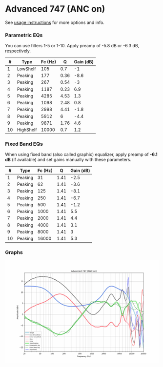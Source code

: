 # Advanced 747 (ANC on)
See [usage instructions](https://github.com/jaakkopasanen/AutoEq#usage) for more options and info.

### Parametric EQs
You can use filters 1-5 or 1-10. Apply preamp of -5.8 dB or -6.3 dB, respectively.

|   # | Type      |   Fc (Hz) |    Q |   Gain (dB) |
|-----|-----------|-----------|------|-------------|
|   1 | LowShelf  |       105 | 0.7  |        -1   |
|   2 | Peaking   |       177 | 0.36 |        -8.6 |
|   3 | Peaking   |       267 | 0.54 |        -3   |
|   4 | Peaking   |      1187 | 0.23 |         6.9 |
|   5 | Peaking   |      4285 | 4.53 |         1.3 |
|   6 | Peaking   |      1098 | 2.48 |         0.8 |
|   7 | Peaking   |      2998 | 4.41 |        -1.8 |
|   8 | Peaking   |      5912 | 6    |        -4.4 |
|   9 | Peaking   |      9871 | 1.76 |         4.6 |
|  10 | HighShelf |     10000 | 0.7  |         1.2 |

### Fixed Band EQs
When using fixed band (also called graphic) equalizer, apply preamp of **-6.1 dB** (if available) and set gains manually with these parameters.

|   # | Type    |   Fc (Hz) |    Q |   Gain (dB) |
|-----|---------|-----------|------|-------------|
|   1 | Peaking |        31 | 1.41 |        -2.5 |
|   2 | Peaking |        62 | 1.41 |        -3.6 |
|   3 | Peaking |       125 | 1.41 |        -8.1 |
|   4 | Peaking |       250 | 1.41 |        -6.7 |
|   5 | Peaking |       500 | 1.41 |        -1.2 |
|   6 | Peaking |      1000 | 1.41 |         5.5 |
|   7 | Peaking |      2000 | 1.41 |         4.4 |
|   8 | Peaking |      4000 | 1.41 |         3.1 |
|   9 | Peaking |      8000 | 1.41 |         3   |
|  10 | Peaking |     16000 | 1.41 |         5.3 |

### Graphs
![](./Advanced%20747%20(ANC%20on).png)
